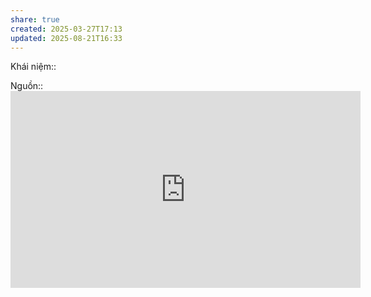 ```yaml
---
share: true
created: 2025-03-27T17:13
updated: 2025-08-21T16:33
---
```

Khái niệm:: 

Nguồn:: <iframe width="560" height="315" src="https://www.youtube.com/embed/jBjGLVvlzrA?si=AxEVryNm_x3gw7Jr" title="YouTube video player" frameborder="0" allow="accelerometer; autoplay; clipboard-write; encrypted-media; gyroscope; picture-in-picture; web-share" referrerpolicy="strict-origin-when-cross-origin" allowfullscreen></iframe>
